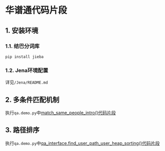 # 华谱通代码片段

## 1. 安装环境

### 1.1. 结巴分词库

`pip install jieba`

### 1.2. Jena环境配置

详见`/Jena/README.md`

## 2. 多条件匹配机制

执行`qa.demo.py`中[match_same_people_intro()代码片段](https://github.com/lazyloafer/Huaputong/blob/c160baec5c0bc4f6503cfe2a4ecb3da5b1808d6f/qa_demo.py#L922)

## 3. 路径排序

执行`qa.demo.py`中[qa_interface.find_user_path_user_heap_sorting()代码片段](https://github.com/lazyloafer/Huaputong/blob/c160baec5c0bc4f6503cfe2a4ecb3da5b1808d6f/qa_demo.py#L926C11-L926C56)
